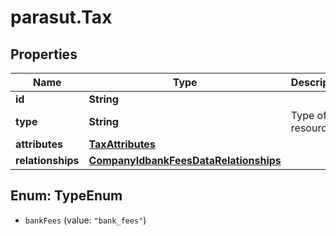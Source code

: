# parasut.Tax

## Properties
Name | Type | Description | Notes
------------ | ------------- | ------------- | -------------
**id** | **String** |  | [optional] 
**type** | **String** | Type of the resource | [optional] 
**attributes** | [**TaxAttributes**](TaxAttributes.md) |  | 
**relationships** | [**CompanyIdbankFeesDataRelationships**](CompanyIdbankFeesDataRelationships.md) |  | [optional] 


<a name="TypeEnum"></a>
## Enum: TypeEnum


* `bankFees` (value: `"bank_fees"`)




